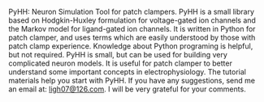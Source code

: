 PyHH: Neuron Simulation Tool for patch clampers. 
PyHH is a small library based on Hodgkin-Huxley formulation for voltage-gated ion channels and the Markov model for ligand-gated ion channels. It is written in Python for patch clamper, and uses terms which are easily understood by those with patch clamp experience. Knowledge about Python programing is helpful, but not required. PyHH is small, but can be used for building very complicated neuron models. It is useful for patch clamper to better understand some important concepts in electrophysiology. The tutorial materials help you start with PyHH.
If you have any suggestions, send me an email at: ligh07@126.com. I will be very grateful for your comments.
